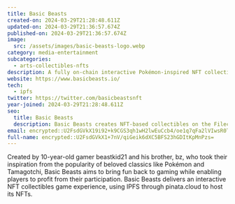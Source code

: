 ```yaml
---
title: Basic Beasts
created-on: 2024-03-29T21:28:48.611Z
updated-on: 2024-03-29T21:36:57.674Z
published-on: 2024-03-29T21:36:57.674Z
image:
  src: /assets/images/basic-beasts-logo.webp
category: media-entertainment
subcategories:
  - arts-collectibles-nfts
description: A fully on-chain interactive Pokémon-inspired NFT collectibles game.
website: https://www.basicbeasts.io/
tech:
  - ipfs
twitter: https://twitter.com/basicbeastsnft
year-joined: 2024-03-29T21:28:48.611Z
seo:
  title: Basic Beasts
  description: Basic Beasts creates NFT-based collectibles on the Filecoin network.
email: encrypted::U2FsdGVkX19i92+k9CGS3qh1wH2lwEuCcb4/oe1q7qFa2lVIwsR0TzUv04zmg3QM
full-name: encrypted::U2FsdGVkX1+7nV/qiGeik6dXC5BFS23hGDItKpMnPzs=
---
```


Created by 10-year-old gamer beastkid21 and his brother, bz, who took their inspiration from the popularity of beloved classics like Pokémon and Tamagotchi, Basic Beasts aims to bring fun back to gaming while enabling players to profit from their participation. Basic Beasts delivers an interactive NFT collectibles game experience, using IPFS through pinata.cloud to host its NFTs.
